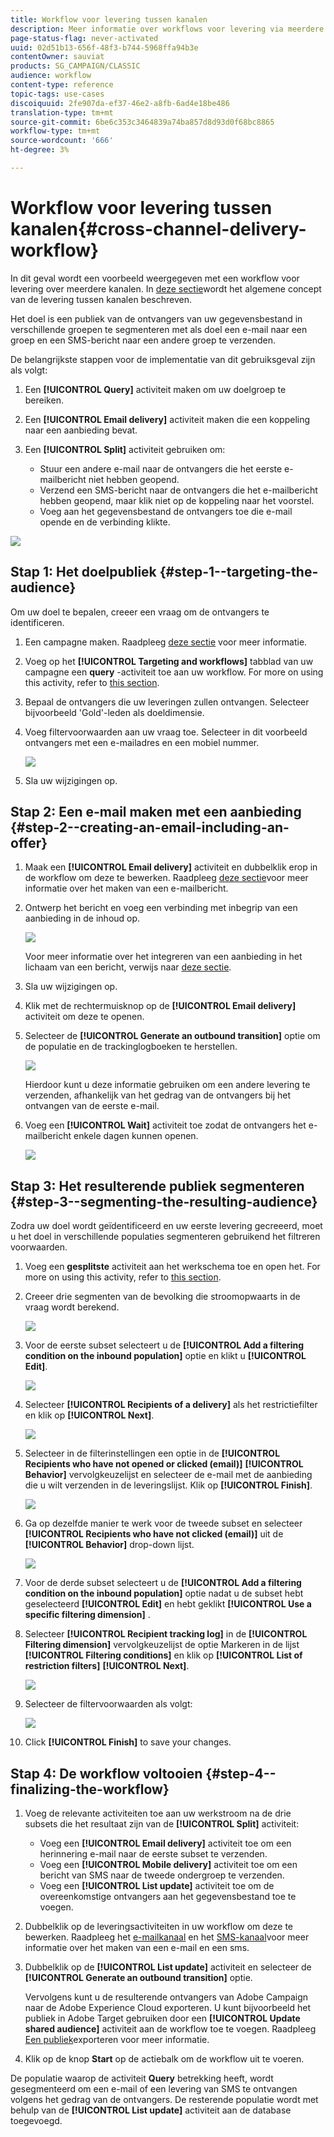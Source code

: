 ```yaml
---
title: Workflow voor levering tussen kanalen
description: Meer informatie over workflows voor levering via meerdere kanalen
page-status-flag: never-activated
uuid: 02d51b13-656f-48f3-b744-5968ffa94b3e
contentOwner: sauviat
products: SG_CAMPAIGN/CLASSIC
audience: workflow
content-type: reference
topic-tags: use-cases
discoiquuid: 2fe907da-ef37-46e2-a8fb-6ad4e18be486
translation-type: tm+mt
source-git-commit: 6be6c353c3464839a74ba857d8d93d0f68bc8865
workflow-type: tm+mt
source-wordcount: '666'
ht-degree: 3%

---
```



# Workflow voor levering tussen kanalen{#cross-channel-delivery-workflow}

In dit geval wordt een voorbeeld weergegeven met een workflow voor levering over meerdere kanalen. In [deze sectie](../../workflow/using/cross-channel-deliveries.md)wordt het algemene concept van de levering tussen kanalen beschreven.

Het doel is een publiek van de ontvangers van uw gegevensbestand in verschillende groepen te segmenteren met als doel een e-mail naar een groep en een SMS-bericht naar een andere groep te verzenden.

De belangrijkste stappen voor de implementatie van dit gebruiksgeval zijn als volgt:

1. Een **[!UICONTROL Query]** activiteit maken om uw doelgroep te bereiken.
1. Een **[!UICONTROL Email delivery]** activiteit maken die een koppeling naar een aanbieding bevat.
1. Een **[!UICONTROL Split]** activiteit gebruiken om:

   * Stuur een andere e-mail naar de ontvangers die het eerste e-mailbericht niet hebben geopend.
   * Verzend een SMS-bericht naar de ontvangers die het e-mailbericht hebben geopend, maar klik niet op de koppeling naar het voorstel.
   * Voeg aan het gegevensbestand de ontvangers toe die e-mail opende en de verbinding klikte.

![](assets/wkf_cross-channel_7.png)

## Stap 1: Het doelpubliek {#step-1--targeting-the-audience}

Om uw doel te bepalen, creeer een vraag om de ontvangers te identificeren.

1. Een campagne maken. Raadpleeg [deze sectie](../../campaign/using/setting-up-marketing-campaigns.md#creating-a-campaign) voor meer informatie.
1. Voeg op het **[!UICONTROL Targeting and workflows]** tabblad van uw campagne een **query** -activiteit toe aan uw workflow. For more on using this activity, refer to [this section](../../workflow/using/query.md).
1. Bepaal de ontvangers die uw leveringen zullen ontvangen. Selecteer bijvoorbeeld &#39;Gold&#39;-leden als doeldimensie.
1. Voeg filtervoorwaarden aan uw vraag toe. Selecteer in dit voorbeeld ontvangers met een e-mailadres en een mobiel nummer.

   ![](assets/wkf_cross-channel_3.png)

1. Sla uw wijzigingen op.

## Stap 2: Een e-mail maken met een aanbieding {#step-2--creating-an-email-including-an-offer}

1. Maak een **[!UICONTROL Email delivery]** activiteit en dubbelklik erop in de workflow om deze te bewerken. Raadpleeg [deze sectie](../../delivery/using/about-email-channel.md)voor meer informatie over het maken van een e-mailbericht.
1. Ontwerp het bericht en voeg een verbinding met inbegrip van een aanbieding in de inhoud op.

   ![](assets/wkf_cross-channel_1.png)

   Voor meer informatie over het integreren van een aanbieding in het lichaam van een bericht, verwijs naar [deze sectie](../../interaction/using/integrating-an-offer-via-the-wizard.md#delivering-with-a-call-to-the-offer-engine).

1. Sla uw wijzigingen op.
1. Klik met de rechtermuisknop op de **[!UICONTROL Email delivery]** activiteit om deze te openen.
1. Selecteer de **[!UICONTROL Generate an outbound transition]** optie om de populatie en de trackinglogboeken te herstellen.

   ![](assets/wkf_cross-channel_2.png)

   Hierdoor kunt u deze informatie gebruiken om een andere levering te verzenden, afhankelijk van het gedrag van de ontvangers bij het ontvangen van de eerste e-mail.

1. Voeg een **[!UICONTROL Wait]** activiteit toe zodat de ontvangers het e-mailbericht enkele dagen kunnen openen.

   ![](assets/wkf_cross-channel_4.png)

## Stap 3: Het resulterende publiek segmenteren {#step-3--segmenting-the-resulting-audience}

Zodra uw doel wordt geïdentificeerd en uw eerste levering gecreeerd, moet u het doel in verschillende populaties segmenteren gebruikend het filtreren voorwaarden.

1. Voeg een **gesplitste** activiteit aan het werkschema toe en open het. For more on using this activity, refer to [this section](../../workflow/using/split.md).
1. Creeer drie segmenten van de bevolking die stroomopwaarts in de vraag wordt berekend.

   ![](assets/wkf_cross-channel_6.png)

1. Voor de eerste subset selecteert u de **[!UICONTROL Add a filtering condition on the inbound population]** optie en klikt u **[!UICONTROL Edit]**.

   ![](assets/wkf_cross-channel_8.png)

1. Selecteer **[!UICONTROL Recipients of a delivery]** als het restrictiefilter en klik op **[!UICONTROL Next]**.

   ![](assets/wkf_cross-channel_9.png)

1. Selecteer in de filterinstellingen een optie in de **[!UICONTROL Recipients who have not opened or clicked (email)]** **[!UICONTROL Behavior]** vervolgkeuzelijst en selecteer de e-mail met de aanbieding die u wilt verzenden in de leveringslijst. Klik op **[!UICONTROL Finish]**.

   ![](assets/wkf_cross-channel_10.png)

1. Ga op dezelfde manier te werk voor de tweede subset en selecteer **[!UICONTROL Recipients who have not clicked (email)]** uit de **[!UICONTROL Behavior]** drop-down lijst.

   ![](assets/wkf_cross-channel_11.png)

1. Voor de derde subset selecteert u de **[!UICONTROL Add a filtering condition on the inbound population]** optie nadat u de subset hebt geselecteerd **[!UICONTROL Edit]** en hebt geklikt **[!UICONTROL Use a specific filtering dimension]** .
1. Selecteer **[!UICONTROL Recipient tracking log]** in de **[!UICONTROL Filtering dimension]** vervolgkeuzelijst de optie Markeren in de lijst **[!UICONTROL Filtering conditions]** en klik op **[!UICONTROL List of restriction filters]** **[!UICONTROL Next]**.

   ![](assets/wkf_cross-channel_12.png)

1. Selecteer de filtervoorwaarden als volgt:

   ![](assets/wkf_cross-channel_13.png)

1. Click **[!UICONTROL Finish]** to save your changes.

## Stap 4: De workflow voltooien {#step-4--finalizing-the-workflow}

1. Voeg de relevante activiteiten toe aan uw werkstroom na de drie subsets die het resultaat zijn van de **[!UICONTROL Split]** activiteit:

   * Voeg een **[!UICONTROL Email delivery]** activiteit toe om een herinnering e-mail naar de eerste subset te verzenden.
   * Voeg een **[!UICONTROL Mobile delivery]** activiteit toe om een bericht van SMS naar de tweede ondergroep te verzenden.
   * Voeg een **[!UICONTROL List update]** activiteit toe om de overeenkomstige ontvangers aan het gegevensbestand toe te voegen.

1. Dubbelklik op de leveringsactiviteiten in uw workflow om deze te bewerken. Raadpleeg het [e-mailkanaal](../../delivery/using/about-email-channel.md) en het [SMS-kanaal](../../delivery/using/sms-channel.md)voor meer informatie over het maken van een e-mail en een sms.
1. Dubbelklik op de **[!UICONTROL List update]** activiteit en selecteer de **[!UICONTROL Generate an outbound transition]** optie.

   Vervolgens kunt u de resulterende ontvangers van Adobe Campaign naar de Adobe Experience Cloud exporteren. U kunt bijvoorbeeld het publiek in Adobe Target gebruiken door een **[!UICONTROL Update shared audience]** activiteit aan de workflow toe te voegen. Raadpleeg [Een publiek](../../integrations/using/importing-and-exporting-audiences.md#exporting-an-audience)exporteren voor meer informatie.

1. Klik op de knop **Start** op de actiebalk om de workflow uit te voeren.

De populatie waarop de activiteit **Query** betrekking heeft, wordt gesegmenteerd om een e-mail of een levering van SMS te ontvangen volgens het gedrag van de ontvangers. De resterende populatie wordt met behulp van de **[!UICONTROL List update]** activiteit aan de database toegevoegd.
